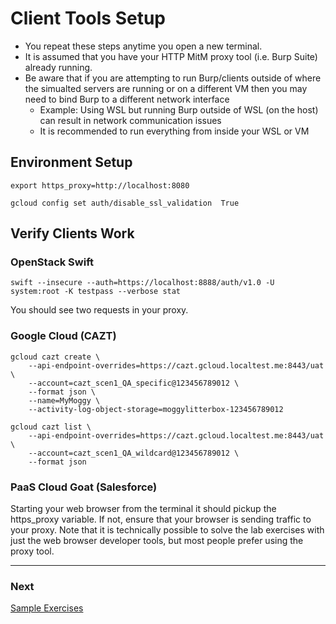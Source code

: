 # Client Tools Setup

- You repeat these steps anytime you open a new terminal.
- It is assumed that you have your HTTP MitM proxy tool (i.e. Burp Suite) already running.
- Be aware that if you are attempting to run Burp/clients outside of where the simualted servers are running or on a different VM then you may need to bind Burp to a different network interface
  - Example: Using WSL but running Burp outside of WSL (on the host) can result in network communication issues
  - It is recommended to run everything from inside your WSL or VM

## Environment Setup

```shell
export https_proxy=http://localhost:8080

gcloud config set auth/disable_ssl_validation  True
```

## Verify Clients Work

### OpenStack Swift

```shell
swift --insecure --auth=https://localhost:8888/auth/v1.0 -U system:root -K testpass --verbose stat
```

You should see two requests in your proxy.

### Google Cloud (CAZT)

```shell
gcloud cazt create \
    --api-endpoint-overrides=https://cazt.gcloud.localtest.me:8443/uat \
    --account=cazt_scen1_QA_specific@123456789012 \
    --format json \
    --name=MyMoggy \
    --activity-log-object-storage=moggylitterbox-123456789012

gcloud cazt list \
    --api-endpoint-overrides=https://cazt.gcloud.localtest.me:8443/uat \
    --account=cazt_scen1_QA_wildcard@123456789012 \
    --format json
```

### PaaS Cloud Goat (Salesforce)

Starting your web browser from the terminal it should pickup the https_proxy variable. If not, ensure that your browser is sending traffic to your proxy. Note that it is technically possible to solve the lab exercises with just the web browser developer tools, but most people prefer using the proxy tool.

---

### Next

[Sample Exercises](exercises.md)
